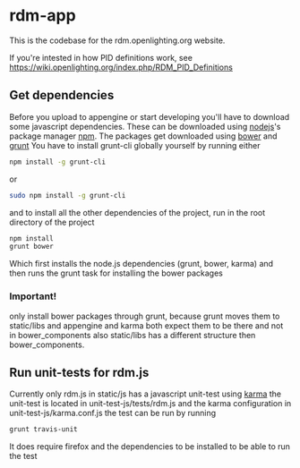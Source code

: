 # rdm-app

This is the codebase for the rdm.openlighting.org website.

If you're intested in how PID definitions work, see https://wiki.openlighting.org/index.php/RDM_PID_Definitions

## Get dependencies

Before you upload to appengine or start developing you'll have to download some javascript dependencies.
These can be downloaded using [nodejs](https://github.com/joyent/node)'s package manager [npm](https://github.com/npm/npm).
The packages get downloaded using [bower](https://github.com/bower/bower) and [grunt](https://github.com/gruntjs/grunt)
You have to install grunt-cli globally yourself by running either
```bash
npm install -g grunt-cli
```
or
```bash
sudo npm install -g grunt-cli
```
and to install all the other dependencies of the project, run in the root directory of the project
```bash
npm install
grunt bower
```
Which first installs the node.js dependencies (grunt, bower, karma) and then runs the grunt task for installing the bower packages

### Important! 
only install bower packages through grunt, because grunt moves them to static/libs and appengine and karma both expect
them to be there and not in bower_components also static/libs has a different structure then bower_components.

## Run unit-tests for rdm.js

Currently only rdm.js in static/js has a javascript unit-test using [karma](https://github.com/karma-runner/karma) the unit-test is
located in unit-test-js/tests/rdm.js and the karma configuration in unit-test-js/karma.conf.js the test can be run by running
```bash
grunt travis-unit
```
It does require firefox and the dependencies to be installed to be able to run the test